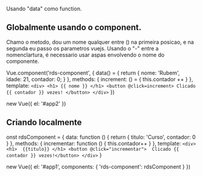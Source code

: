 Usando "data" como function.

## Globalmente usando o component.

Chamo o metodo, dou um nome qualquer entre () na primeira posicao, e na segunda eu passo os parametros vuejs. Usando o "-" entre a nomenclartura, é necessario
usar aspas envolvendo o nome do componente.

Vue.component('rds-component', {
    data() = {
        return {
            nome: 'Rubem',
            idade: 21,
            contador: 0;
        }
    },
    methods: {
        increment: () = {
            this.contador ++
        }
    },
    template: `
        <div>
        <h1> {{ nome }} </h1>
        <button @click=increment> Clicado {{ contador }} vezes! </button>
        </div>
    `
})

new Vue({
  el: '#app2'
})

## Criando localmente


onst rdsComponent = {
  data: function () {
    return {
      titulo: 'Curso',
      contador: 0
    }
  },
  methods: {
    incrementar: function () {
      this.contador++
    }
  },
  template: `
    <div>
    <h1>  {{titulo}} </h1>
    <button @click="incrementar">  Clicado {{ contador }} vezes!</button>
    </div>
  `
}

new Vue({
  el: '#app1',
  components: {
    'rds-component': rdsComponent
  }
})

